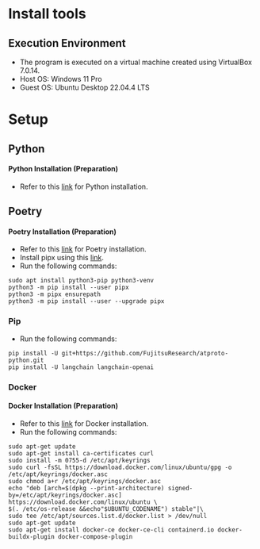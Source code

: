 # Install tools
## Execution Environment
- The program is executed on a virtual machine created using VirtualBox 7.0.14.
- Host OS: Windows 11 Pro
- Guest OS: Ubuntu Desktop 22.04.4 LTS

# Setup
## Python
#### Python Installation (Preparation)
- Refer to this [link](https://www.python.jp/install/ubuntu/index.html) for Python installation.

## Poetry
#### Poetry Installation (Preparation)
- Refer to this [link](https://python-poetry.org/docs/#installing-with-pipx) for Poetry installation.
- Install pipx using this [link](https://pipx.pypa.io/stable/#on-linux).
- Run the following commands:
```
sudo apt install python3-pip python3-venv
python3 -m pip install --user pipx
python3 -m pipx ensurepath
python3 -m pip install --user --upgrade pipx
```

### Pip
- Run the following commands:
```
pip install -U git+https://github.com/FujitsuResearch/atproto-python.git
pip install -U langchain langchain-openai
```

### Docker
#### Docker Installation (Preparation)
- Refer to this [link](https://docs.docker.com/engine/install/ubuntu/) for Docker installation.
- Run the following commands:
```
sudo apt-get update
sudo apt-get install ca-certificates curl
sudo install -m 0755-d /etc/apt/keyrings
sudo curl -fsSL https://download.docker.com/linux/ubuntu/gpg -o /etc/apt/keyrings/docker.asc
sudo chmod a+r /etc/apt/keyrings/docker.asc
echo "deb [arch=$(dpkg --print-architecture) signed-by=/etc/apt/keyrings/docker.asc] https://download.docker.com/linux/ubuntu \
$(. /etc/os-release &&echo"$UBUNTU_CODENAME") stable"|\
sudo tee /etc/apt/sources.list.d/docker.list > /dev/null
sudo apt-get update
sudo apt-get install docker-ce docker-ce-cli containerd.io docker-buildx-plugin docker-compose-plugin
```
